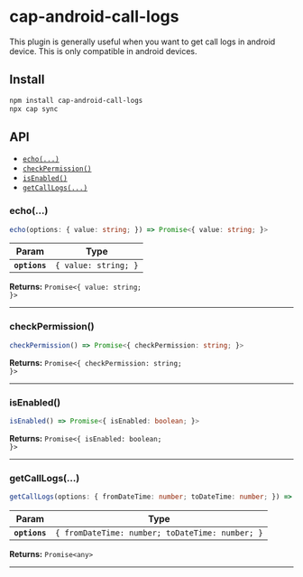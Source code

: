 # cap-android-call-logs

This plugin is generally useful when you want to get call logs in android device. This is only compatible in android devices.

## Install

```bash
npm install cap-android-call-logs
npx cap sync
```

## API

<docgen-index>

* [`echo(...)`](#echo)
* [`checkPermission()`](#checkpermission)
* [`isEnabled()`](#isenabled)
* [`getCallLogs(...)`](#getcalllogs)

</docgen-index>

<docgen-api>
<!--Update the source file JSDoc comments and rerun docgen to update the docs below-->

### echo(...)

```typescript
echo(options: { value: string; }) => Promise<{ value: string; }>
```

| Param         | Type                            |
| ------------- | ------------------------------- |
| **`options`** | <code>{ value: string; }</code> |

**Returns:** <code>Promise&lt;{ value: string; }&gt;</code>

--------------------


### checkPermission()

```typescript
checkPermission() => Promise<{ checkPermission: string; }>
```

**Returns:** <code>Promise&lt;{ checkPermission: string; }&gt;</code>

--------------------


### isEnabled()

```typescript
isEnabled() => Promise<{ isEnabled: boolean; }>
```

**Returns:** <code>Promise&lt;{ isEnabled: boolean; }&gt;</code>

--------------------


### getCallLogs(...)

```typescript
getCallLogs(options: { fromDateTime: number; toDateTime: number; }) => Promise<any>
```

| Param         | Type                                                       |
| ------------- | ---------------------------------------------------------- |
| **`options`** | <code>{ fromDateTime: number; toDateTime: number; }</code> |

**Returns:** <code>Promise&lt;any&gt;</code>

--------------------

</docgen-api>
